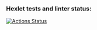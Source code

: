 ### Hexlet tests and linter status:
[![Actions Status](https://github.com/borhst/java-project-lvl1/workflows/hexlet-check/badge.svg)](https://github.com/borhst/java-project-lvl1/actions)
